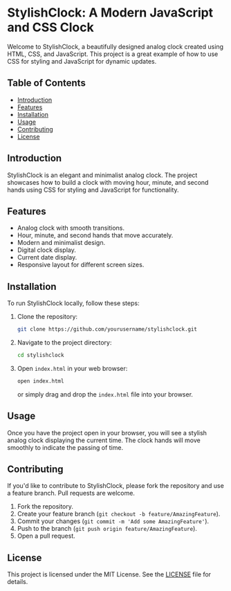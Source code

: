 # StylishClock: A Modern JavaScript and CSS Clock

Welcome to StylishClock, a beautifully designed analog clock created using HTML, CSS, and JavaScript. This project is a great example of how to use CSS for styling and JavaScript for dynamic updates.

## Table of Contents

- [Introduction](#introduction)
- [Features](#features)
- [Installation](#installation)
- [Usage](#usage)
- [Contributing](#contributing)
- [License](#license)

## Introduction

StylishClock is an elegant and minimalist analog clock. The project showcases how to build a clock with moving hour, minute, and second hands using CSS for styling and JavaScript for functionality.

## Features

- Analog clock with smooth transitions.
- Hour, minute, and second hands that move accurately.
- Modern and minimalist design.
- Digital clock display.
- Current date display.
- Responsive layout for different screen sizes.

## Installation

To run StylishClock locally, follow these steps:

1. Clone the repository:

   ```bash
   git clone https://github.com/yourusername/stylishclock.git
   ```

2. Navigate to the project directory:

   ```bash
   cd stylishclock
   ```

3. Open `index.html` in your web browser:

   ```bash
   open index.html
   ```

   or simply drag and drop the `index.html` file into your browser.

## Usage

Once you have the project open in your browser, you will see a stylish analog clock displaying the current time. The clock hands will move smoothly to indicate the passing of time.

## Contributing

If you'd like to contribute to StylishClock, please fork the repository and use a feature branch. Pull requests are welcome.

1. Fork the repository.
2. Create your feature branch (`git checkout -b feature/AmazingFeature`).
3. Commit your changes (`git commit -m 'Add some AmazingFeature'`).
4. Push to the branch (`git push origin feature/AmazingFeature`).
5. Open a pull request.

## License

This project is licensed under the MIT License. See the [LICENSE](https://github.com/yourusername/stylishclock/blob/main/LICENSE) file for details.
